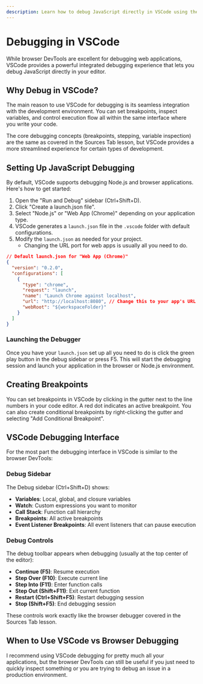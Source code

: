 ```yaml
---
description: Learn how to debug JavaScript directly in VSCode using the integrated debugger, launch configurations, and debugging features.
---
```


# Debugging in VSCode

While browser DevTools are excellent for debugging web applications, VSCode provides a powerful integrated debugging experience that lets you debug JavaScript directly in your editor.

## Why Debug in VSCode?

The main reason to use VSCode for debugging is its seamless integration with the development environment. You can set breakpoints, inspect variables, and control execution flow all within the same interface where you write your code.

The core debugging concepts (breakpoints, stepping, variable inspection) are the same as covered in the Sources Tab lesson, but VSCode provides a more streamlined experience for certain types of development.

## Setting Up JavaScript Debugging

By default, VSCode supports debugging Node.js and browser applications. Here's how to get started:

1. Open the "Run and Debug" sidebar (Ctrl+Shift+D).
2. Click "Create a launch.json file".
3. Select "Node.js" or "Web App (Chrome)" depending on your application type.
4. VSCode generates a `launch.json` file in the `.vscode` folder with default configurations.
5. Modify the `launch.json` as needed for your project.
   - Changing the URL port for web apps is usually all you need to do.

```json
// Default launch.json for "Web App (Chrome)"
{
  "version": "0.2.0",
  "configurations": [
    {
      "type": "chrome",
      "request": "launch",
      "name": "Launch Chrome against localhost",
      "url": "http://localhost:8080", // Change this to your app's URL
      "webRoot": "${workspaceFolder}"
    }
  ]
}
```

### Launching the Debugger

Once you have your `launch.json` set up all you need to do is click the green play button in the debug sidebar or press F5. This will start the debugging session and launch your application in the browser or Node.js environment.

## Creating Breakpoints

You can set breakpoints in VSCode by clicking in the gutter next to the line numbers in your code editor. A red dot indicates an active breakpoint. You can also create conditional breakpoints by right-clicking the gutter and selecting "Add Conditional Breakpoint".

## VSCode Debugging Interface

For the most part the debugging interface in VSCode is similar to the browser DevTools:

### Debug Sidebar

The Debug sidebar (Ctrl+Shift+D) shows:

- **Variables**: Local, global, and closure variables
- **Watch**: Custom expressions you want to monitor
- **Call Stack**: Function call hierarchy
- **Breakpoints**: All active breakpoints
- **Event Listener Breakpoints**: All event listeners that can pause execution

### Debug Controls

The debug toolbar appears when debugging (usually at the top center of the editor):

- **Continue (F5)**: Resume execution
- **Step Over (F10)**: Execute current line
- **Step Into (F11)**: Enter function calls
- **Step Out (Shift+F11)**: Exit current function
- **Restart (Ctrl+Shift+F5)**: Restart debugging session
- **Stop (Shift+F5)**: End debugging session

These controls work exactly like the browser debugger covered in the Sources Tab lesson.

## When to Use VSCode vs Browser Debugging

I recommend using VSCode debugging for pretty much all your applications, but the browser DevTools can still be useful if you just need to quickly inspect something or you are trying to debug an issue in a production environment.
